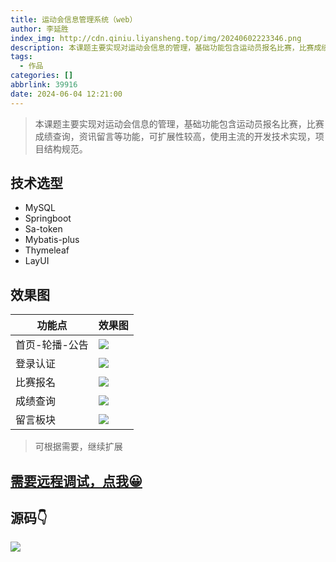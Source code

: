 ```yaml
---
title: 运动会信息管理系统（web）
author: 李延胜
index_img: http://cdn.qiniu.liyansheng.top/img/20240602223346.png
description: 本课题主要实现对运动会信息的管理，基础功能包含运动员报名比赛，比赛成绩查询，资讯留言等功能,后端SpringBoot,数据库MySQL，前端LayUI。
tags:
  - 作品
categories: []
abbrlink: 39916
date: 2024-06-04 12:21:00
---
```



> 本课题主要实现对运动会信息的管理，基础功能包含运动员报名比赛，比赛成绩查询，资讯留言等功能，可扩展性较高，使用主流的开发技术实现，项目结构规范。

## 技术选型
- MySQL
- Springboot
- Sa-token
- Mybatis-plus
- Thymeleaf
- LayUI

## 效果图

| 功能点  |效果图|
|------|---|
| 首页-轮播-公告|![](http://cdn.qiniu.liyansheng.top/img/20240602223346.png)|
| 登录认证 |![](http://cdn.qiniu.liyansheng.top/img/20240602223220.png)|
| 比赛报名|![](http://cdn.qiniu.liyansheng.top/img/20240602223506.png)|
|成绩查询|![](http://cdn.qiniu.liyansheng.top/img/20240602223532.png) |
|留言板块|![](http://cdn.qiniu.liyansheng.top/img/20240602224036.png) |

> 可根据需要，继续扩展

## [需要远程调试，点我😀](http://blog.liyansheng.top/remote_help/)

## 源码👇
![](http://cdn.qiniu.liyansheng.top/img/20240602231331.png)

